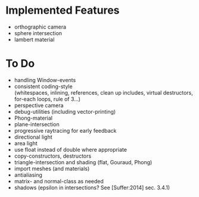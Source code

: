 # Implemented Features

* orthographic camera
* sphere intersection
* lambert material

# To Do

* handling Window-events
* consistent coding-style \
  (whitespaces, inlining, references, clean up includes, virtual destructors, for-each loops, rule of 3...)
* perspective camera
* debug-utilities (including vector-printing)
* Phong-material
* plane-intersection
* progressive raytracing for early feedback
* directional light
* area light
* use float instead of double where appropriate
* copy-constructors, destructors
* triangle-intersection and shading (flat, Gouraud, Phong)
* import meshes (and materials)
* antialiasing
* matrix- and normal-class as needed
* shadows (epsilon in intersections? See [Suffer:2014] sec. 3.4.1)
